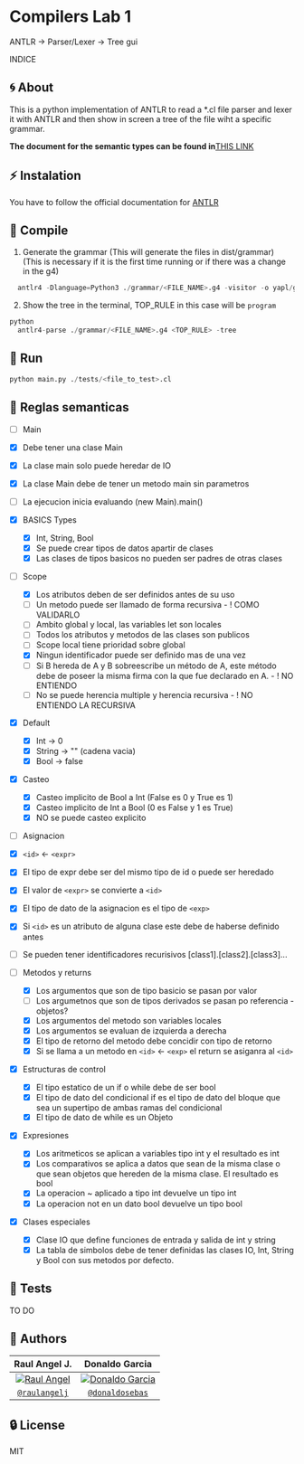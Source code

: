 # Compilers Lab 1

ANTLR -> Parser/Lexer -> Tree gui

INDICE

## :cyclone: About

This is a python implementation of ANTLR to read a *.cl file parser and lexer it with ANTLR and then show in screen a tree of the file wiht a specific grammar.

**The document for the semantic types can be found in**[THIS LINK](https://docs.google.com/document/d/1rENcILO97wyMBg6W2bGD8t54zeyllCEIRl2E6ZQi8Rs/edit?usp=sharing)

## :zap: Instalation

You have to follow the official documentation for [ANTLR](https://github.com/antlr/antlr4/blob/master/doc/index.md)

## :electric_plug: Compile

1. Generate the grammar (This will generate the files in dist/grammar) (This is necessary if it is the first time running or if there was a change in the g4)

```python
  antlr4 -Dlanguage=Python3 ./grammar/<FILE_NAME>.g4 -visitor -o yapl/grammar
```

2. Show the tree in the terminal, TOP_RULE in this case will be `program`

``` python
python
  antlr4-parse ./grammar/<FILE_NAME>.g4 <TOP_RULE> -tree
```

## :rocket: Run

``` python
python main.py ./tests/<file_to_test>.cl
```

## :red_circle: Reglas semanticas

- [ ]  Main
  - [x] Debe tener una clase Main
  - [x] La clase main solo puede heredar de IO
  - [x] La clase Main debe de tener un metodo main sin parametros
  - [ ] La ejecucion inicia evaluando (new Main).main()

- [x] BASICS Types
  - [x] Int, String, Bool
  - [x] Se puede crear tipos de datos apartir de clases
  - [x] Las clases de tipos basicos no pueden ser padres de otras clases

- [ ] Scope
  - [x] Los atributos deben de ser definidos antes de su uso
  - [ ] Un metodo puede ser llamado de forma recursiva - ! COMO VALIDARLO
  - [ ] Ambito global y local, las variables let son locales
  - [ ] Todos los atributos y metodos de las clases son publicos
  - [ ] Scope local tiene prioridad sobre global
  - [x] Ningun identificador puede ser definido mas de una vez
  - [ ] Si B hereda de A y B sobreescribe un método de A, este método debe de poseer la misma firma con la que fue declarado en A. - ! NO ENTIENDO
  - [ ] No se puede herencia multiple y herencia recursiva - ! NO ENTIENDO LA RECURSIVA

- [x] Default
  - [x] Int -> 0
  - [x] String -> "" (cadena vacia)
  - [x] Bool -> false

- [x] Casteo
  - [x] Casteo implicito de Bool a Int (False es 0 y True es 1)
  - [x] Casteo implicito de Int a Bool (0 es False y 1 es True)
  - [x] NO se puede casteo explicito

- [ ]  Asignacion
  - [x] `<id>` <- `<expr>`
  - [x] El tipo de expr debe ser del mismo tipo de id o puede ser heredado
  - [x] El valor de `<expr>` se convierte a `<id>`
  - [x] El tipo de dato de la asignacion es el tipo de `<exp>`
  - [x] Si `<id>` es un atributo de alguna clase este debe de haberse definido antes
  - [ ] Se pueden tener identificadores recurisivos [class1].[class2].[class3]...

- [ ] Metodos y returns
  - [x] Los argumentos que son de tipo basicio se pasan por valor
  - [ ] Los argumetnos que son de tipos derivados se pasan po referencia - objetos?
  - [x] Los argumentos del metodo son variables locales
  - [x] Los argumentos se evaluan de izquierda a derecha
  - [x] El tipo de retorno del metodo debe concidir con tipo de retorno
  - [x] Si se llama a un metodo en `<id>` <- `<exp>` el return se asiganra al `<id>`

- [x] Estructuras de control
  - [x] El tipo estatico de un if o while debe de ser bool
  - [x] El tipo de dato del condicional if es el tipo de dato del bloque que sea un supertipo de ambas ramas del condicional
  - [x] El tipo de dato de while es un Objeto

- [x] Expresiones
  - [x] Los aritmeticos se aplican a variables tipo int y el resultado es int
  - [x] Los comparativos se aplica a datos que sean de la misma clase o que sean objetos que hereden de la misma clase. El resultado es bool
  - [x] La operacion ~ aplicado a tipo int devuelve un tipo int
  - [x] La operacion not en un dato bool devuelve un tipo bool

- [x] Clases especiales
  - [x] Clase IO que define funciones de entrada y salida de int y string
  - [x] La tabla de simbolos debe de tener definidas las clases IO, Int, String y Bool con sus metodos por defecto.

## :bookmark: Tests

TO DO

## :star2: Authors

| Raul Angel J. | Donaldo Garcia |
| :---: |:---:|
| [![Raul Angel](https://avatars0.githubusercontent.com/u/46568595?s=200&u=c1481289dc10f8babb1bdd0853e0bcf82a213d26&v=4)](https://github.com/raulangelj)    | [![Donaldo Garcia](https://avatars1.githubusercontent.com/u/54748964?s=200&u=5e617360d13f87fa6d62022e81bab94ebf50c4e3&v=4)](https://github.com/donaldosebas) |
| <a href="https://github.com/raulangelj" target="_blank">`@raulangelj`</a> | <a href="https://github.com/donaldosebas" target="_blank">`@donaldosebas`</a> |

## :lock: License

MIT
